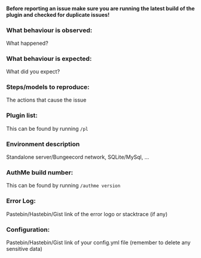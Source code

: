 #### Before reporting an issue make sure you are running the latest build of the plugin and checked for duplicate issues!

### What behaviour is observed:
What happened?

### What behaviour is expected:
What did you expect?

### Steps/models to reproduce:
The actions that cause the issue

### Plugin list:
This can be found by running `/pl`

### Environment description
Standalone server/Bungeecord network, SQLite/MySql, ...

### AuthMe build number:
This can be found by running `/authme version`

### Error Log:
Pastebin/Hastebin/Gist link of the error logo or stacktrace (if any)

### Configuration:
Pastebin/Hastebin/Gist link of your config.yml file (remember to delete any sensitive data)
